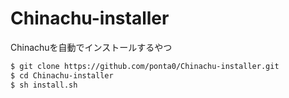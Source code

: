 # Chinachu-installer

Chinachuを自動でインストールするやつ

```sh
$ git clone https://github.com/ponta0/Chinachu-installer.git
$ cd Chinachu-installer
$ sh install.sh
```

